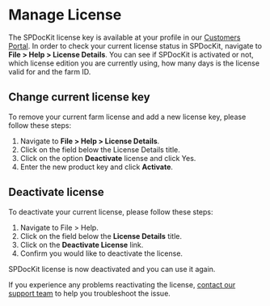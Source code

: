 # Manage License

The SPDocKit license key is available at your profile in our [Customers Portal](https://my.syskit.com). In order to check your current license status in SPDocKit, navigate to **File &gt; Help &gt; License Details**. You can see if SPDocKit is activated or not, which license edition you are currently using, how many days is the license valid for and the farm ID.

## Change current license key

To remove your current farm license and add a new license key, please follow these steps:

1. Navigate to **File &gt; Help &gt; License Details**. 
2. Click on the field below the License Details title.
3. Click on the option **Deactivate** license and click Yes. 
4. Enter the new product key and click **Activate**.

## Deactivate license

To deactivate your current license, please follow these steps:

1. Navigate to File &gt; Help.
2. Click on the field below the **License Details** title. 
3. Click on the **Deactivate License** link. 
4. Confirm you would like to deactivate the license.

SPDocKit license is now deactivated and you can use it again.

If you experience any problems reactivating the license, [contact our support team](https://www.syskit.com/company/contact-us/) to help you troubleshoot the issue.

